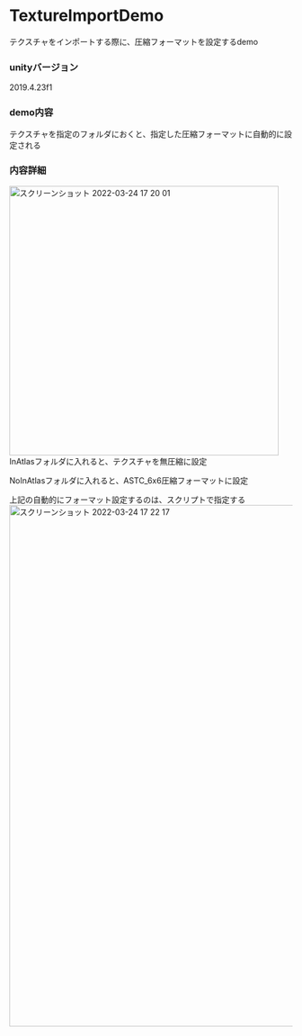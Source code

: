 # TextureImportDemo
テクスチャをインポートする際に、圧縮フォーマットを設定するdemo
### unityバージョン
2019.4.23f1
### demo内容
テクスチャを指定のフォルダにおくと、指定した圧縮フォーマットに自動的に設定される
### 内容詳細
<img width="479" alt="スクリーンショット 2022-03-24 17 20 01" src="https://user-images.githubusercontent.com/59904787/159872896-473d8a3c-ae63-45c6-a2e7-a881380138a9.png">
InAtlasフォルダに入れると、テクスチャを無圧縮に設定  

NoInAtlasフォルダに入れると、ASTC_6x6圧縮フォーマットに設定  

上記の自動的にフォーマット設定するのは、スクリプトで指定する  
<img width="927" alt="スクリーンショット 2022-03-24 17 22 17" src="https://user-images.githubusercontent.com/59904787/159873278-131998d7-aead-49d6-8bcf-9cbfb63f53de.png">
